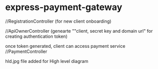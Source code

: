 # express-payment-gateway


//RegistrationController (for new client onboarding)

//ApiOwnerController (genearte ""client, secret key and domain url" for creating authentication token)

once token generated, client can access payment service
//PaymentController


hld.jpg file added for High level diagram



